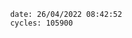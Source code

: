 

                date: 26/04/2022 08:42:52
                cycles: 105900

                         
